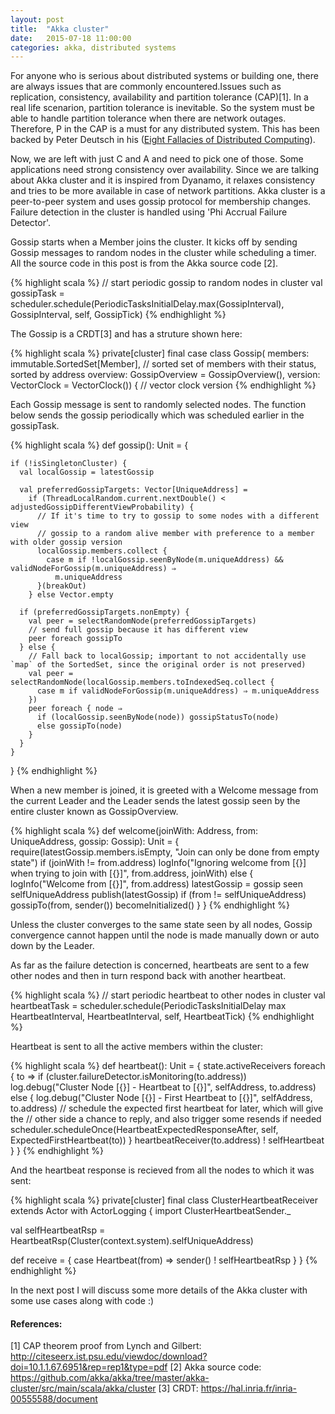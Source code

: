 ```yaml
---
layout: post
title:  "Akka cluster"
date:   2015-07-18 11:00:00
categories: akka, distributed systems
---
```


For anyone who is serious about distributed systems or building one, there are always issues that are commonly encountered.Issues such as replication, consistency, availability and partition tolerance (CAP)[1]. In a real life scenarion, partition tolerance is inevitable. So the system must be able to handle partition tolerance when there are network outages. Therefore, P in the CAP is a must for any distributed system. This has been backed by Peter Deutsch in his  (<a href="https://blogs.oracle.com/jag/resource/Fallacies.html">Eight Fallacies of Distributed Computing</a>).

Now, we are left with just C and A and need to pick one of those. Some applications need strong consistency over availability. Since we are talking about Akka cluster and it is inspired from Dyanamo, it relaxes consistency and tries to be more available in case of network partitions. Akka cluster is a peer-to-peer system and uses gossip protocol for membership changes. Failure detection in the cluster is handled using 'Phi Accrual Failure Detector'. 

Gossip starts when a Member joins the cluster. It kicks off by sending Gossip messages to random nodes in the cluster while scheduling a timer. All the source code in this post is from the Akka source code [2].

{% highlight scala %}
// start periodic gossip to random nodes in cluster
val gossipTask = scheduler.schedule(PeriodicTasksInitialDelay.max(GossipInterval),
							GossipInterval, self, GossipTick)
{% endhighlight %}

The Gossip is a CRDT[3] and has a struture shown here:

{% highlight scala %}
private[cluster] final case class Gossip(
  members: immutable.SortedSet[Member], // sorted set of members with their status, sorted by address
  overview: GossipOverview = GossipOverview(),
  version: VectorClock = VectorClock()) { // vector clock version
{% endhighlight %}

Each Gossip message is sent to randomly selected nodes. The function below sends the gossip periodically which was scheduled earlier in the gossipTask.

{% highlight scala %}
def gossip(): Unit = {

	if (!isSingletonCluster) {
	  val localGossip = latestGossip

	  val preferredGossipTargets: Vector[UniqueAddress] =
	    if (ThreadLocalRandom.current.nextDouble() < adjustedGossipDifferentViewProbability) {
	      // If it's time to try to gossip to some nodes with a different view
	      // gossip to a random alive member with preference to a member with older gossip version
	      localGossip.members.collect {
	        case m if !localGossip.seenByNode(m.uniqueAddress) && validNodeForGossip(m.uniqueAddress) ⇒
	          m.uniqueAddress
	      }(breakOut)
	    } else Vector.empty

	  if (preferredGossipTargets.nonEmpty) {
	    val peer = selectRandomNode(preferredGossipTargets)
	    // send full gossip because it has different view
	    peer foreach gossipTo
	  } else {
	    // Fall back to localGossip; important to not accidentally use `map` of the SortedSet, since the original order is not preserved)
	    val peer = selectRandomNode(localGossip.members.toIndexedSeq.collect {
	      case m if validNodeForGossip(m.uniqueAddress) ⇒ m.uniqueAddress
	    })
	    peer foreach { node ⇒
	      if (localGossip.seenByNode(node)) gossipStatusTo(node)
	      else gossipTo(node)
	    }
	  }
	}
}
{% endhighlight %}

When a new member is joined, it is greeted with a Welcome message from the current Leader and the Leader sends the latest gossip seen by the entire cluster known as GossipOverview.

{% highlight scala %}
def welcome(joinWith: Address, from: UniqueAddress, gossip: Gossip): Unit = {
	require(latestGossip.members.isEmpty, "Join can only be done from empty state")
	if (joinWith != from.address)
	  logInfo("Ignoring welcome from [{}] when trying to join with [{}]", from.address, joinWith)
	else {
	  logInfo("Welcome from [{}]", from.address)
	  latestGossip = gossip seen selfUniqueAddress
	  publish(latestGossip)
	  if (from != selfUniqueAddress)
	    gossipTo(from, sender())
	  becomeInitialized()
	}
}
{% endhighlight %}

Unless the cluster converges to the same state seen by all nodes, Gossip convergence cannot happen until the node is made manually down or auto down by the Leader.

As far as the failure detection is concerned, heartbeats are sent to a few other nodes and then in turn respond back with another heartbeat.

{% highlight scala %}
// start periodic heartbeat to other nodes in cluster
val heartbeatTask = scheduler.schedule(PeriodicTasksInitialDelay max HeartbeatInterval,
	HeartbeatInterval, self, HeartbeatTick)
{% endhighlight %}


Heartbeat is sent to all the active members within the cluster:

{% highlight scala %}
def heartbeat(): Unit = {
	state.activeReceivers foreach { to ⇒
	  if (cluster.failureDetector.isMonitoring(to.address))
	    log.debug("Cluster Node [{}] - Heartbeat to [{}]", selfAddress, to.address)
	  else {
	    log.debug("Cluster Node [{}] - First Heartbeat to [{}]", selfAddress, to.address)
	    // schedule the expected first heartbeat for later, which will give the
	    // other side a chance to reply, and also trigger some resends if needed
	    scheduler.scheduleOnce(HeartbeatExpectedResponseAfter, self, ExpectedFirstHeartbeat(to))
	  }
	  heartbeatReceiver(to.address) ! selfHeartbeat
	}
}
{% endhighlight %}

And the heartbeat response is recieved from all the nodes to which it was sent:

{% highlight scala %}
private[cluster] final class ClusterHeartbeatReceiver extends Actor with ActorLogging {
  import ClusterHeartbeatSender._

  val selfHeartbeatRsp = HeartbeatRsp(Cluster(context.system).selfUniqueAddress)

  def receive = {
    case Heartbeat(from) ⇒ sender() ! selfHeartbeatRsp
  }
}
{% endhighlight %}

In the next post I will discuss some more details of the Akka cluster with some use cases along with code :)

<h4>References:</h4>

[1] CAP theorem proof from Lynch and Gilbert: <a href>http://citeseerx.ist.psu.edu/viewdoc/download?doi=10.1.1.67.6951&rep=rep1&type=pdf</a>
[2] Akka source code: <a href>https://github.com/akka/akka/tree/master/akka-cluster/src/main/scala/akka/cluster</a>
[3] CRDT: <a href>https://hal.inria.fr/inria-00555588/document</a>
